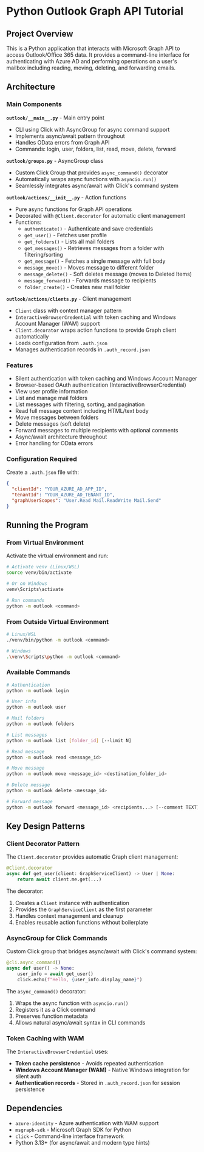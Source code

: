 # Python Outlook Graph API Tutorial

## Project Overview

This is a Python application that interacts with Microsoft Graph API to access Outlook/Office 365 data. It provides a command-line interface for authenticating with Azure AD and performing operations on a user's mailbox including reading, moving, deleting, and forwarding emails.

## Architecture

### Main Components

**`outlook/__main__.py`** - Main entry point
- CLI using Click with AsyncGroup for async command support
- Implements async/await pattern throughout
- Handles OData errors from Graph API
- Commands: login, user, folders, list, read, move, delete, forward

**`outlook/groups.py`** - AsyncGroup class
- Custom Click Group that provides `async_command()` decorator
- Automatically wraps async functions with `asyncio.run()`
- Seamlessly integrates async/await with Click's command system

**`outlook/actions/__init__.py`** - Action functions
- Pure async functions for Graph API operations
- Decorated with `@Client.decorator` for automatic client management
- Functions:
  - `authenticate()` - Authenticate and save credentials
  - `get_user()` - Fetches user profile
  - `get_folders()` - Lists all mail folders
  - `get_messages()` - Retrieves messages from a folder with filtering/sorting
  - `get_message()` - Fetches a single message with full body
  - `message_move()` - Moves message to different folder
  - `message_delete()` - Soft deletes message (moves to Deleted Items)
  - `message_forward()` - Forwards message to recipients
  - `folder_create()` - Creates new mail folder

**`outlook/actions/clients.py`** - Client management
- `Client` class with context manager pattern
- `InteractiveBrowserCredential` with token caching and Windows Account Manager (WAM) support
- `Client.decorator` wraps action functions to provide Graph client automatically
- Loads configuration from `.auth.json`
- Manages authentication records in `.auth_record.json`

### Features

- Silent authentication with token caching and Windows Account Manager
- Browser-based OAuth authentication (InteractiveBrowserCredential)
- View user profile information
- List and manage mail folders
- List messages with filtering, sorting, and pagination
- Read full message content including HTML/text body
- Move messages between folders
- Delete messages (soft delete)
- Forward messages to multiple recipients with optional comments
- Async/await architecture throughout
- Error handling for OData errors

### Configuration Required

Create a `.auth.json` file with:
```json
{
  "clientId": "YOUR_AZURE_AD_APP_ID",
  "tenantId": "YOUR_AZURE_AD_TENANT_ID",
  "graphUserScopes": "User.Read Mail.ReadWrite Mail.Send"
}
```

## Running the Program

### From Virtual Environment

Activate the virtual environment and run:

```bash
# Activate venv (Linux/WSL)
source venv/bin/activate

# Or on Windows
venv\Scripts\activate

# Run commands
python -m outlook <command>
```

### From Outside Virtual Environment

```bash
# Linux/WSL
./venv/bin/python -m outlook <command>

# Windows
.\venv\Scripts\python -m outlook <command>
```

### Available Commands

```bash
# Authentication
python -m outlook login

# User info
python -m outlook user

# Mail folders
python -m outlook folders

# List messages
python -m outlook list [folder_id] [--limit N]

# Read message
python -m outlook read <message_id>

# Move message
python -m outlook move <message_id> <destination_folder_id>

# Delete message
python -m outlook delete <message_id>

# Forward message
python -m outlook forward <message_id> <recipients...> [--comment TEXT]
```

## Key Design Patterns

### Client Decorator Pattern

The `Client.decorator` provides automatic Graph client management:

```python
@Client.decorator
async def get_user(client: GraphServiceClient) -> User | None:
    return await client.me.get(...)
```

The decorator:
1. Creates a `Client` instance with authentication
2. Provides the `GraphServiceClient` as the first parameter
3. Handles context management and cleanup
4. Enables reusable action functions without boilerplate

### AsyncGroup for Click Commands

Custom Click group that bridges async/await with Click's command system:

```python
@cli.async_command()
async def user() -> None:
    user_info = await get_user()
    click.echo(f"Hello, {user_info.display_name}")
```

The `async_command()` decorator:
1. Wraps the async function with `asyncio.run()`
2. Registers it as a Click command
3. Preserves function metadata
4. Allows natural async/await syntax in CLI commands

### Token Caching with WAM

The `InteractiveBrowserCredential` uses:
- **Token cache persistence** - Avoids repeated authentication
- **Windows Account Manager (WAM)** - Native Windows integration for silent auth
- **Authentication records** - Stored in `.auth_record.json` for session persistence

## Dependencies

- `azure-identity` - Azure authentication with WAM support
- `msgraph-sdk` - Microsoft Graph SDK for Python
- `click` - Command-line interface framework
- Python 3.13+ (for async/await and modern type hints)
